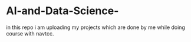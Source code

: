 # AI-and-Data-Science-
in this repo i am uploading my projects which are done by me while doing course with navtcc. 
